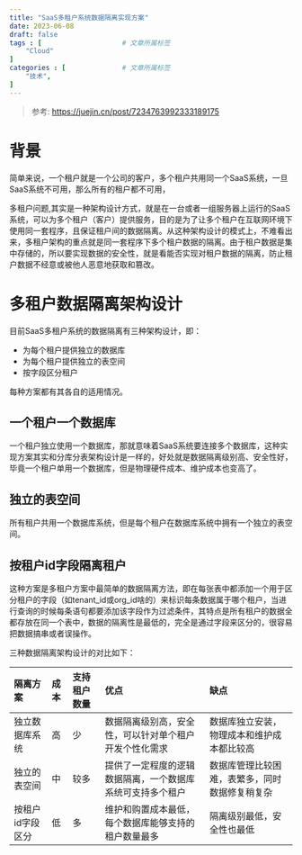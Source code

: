 ```yaml
---
title: "SaaS多租户系统数据隔离实现方案"
date: 2023-06-08
draft: false
tags : [                    # 文章所属标签
    "Cloud"
]
categories : [              # 文章所属标签
    "技术",
]
---
```


> 参考: https://juejin.cn/post/7234763992333189175 

# 背景

简单来说，一个租户就是一个公司的客户，多个租户共用同一个SaaS系统，一旦SaaS系统不可用，那么所有的租户都不可用，

多租户问题,其实是一种架构设计方式，就是在一台或者一组服务器上运行的SaaS系统，可以为多个租户（客户）提供服务，目的是为了让多个租户在互联网环境下使用同一套程序，且保证租户间的数据隔离。从这种架构设计的模式上，不难看出来，多租户架构的重点就是同一套程序下多个租户数据的隔离。由于租户数据是集中存储的，所以要实现数据的安全性，就是看能否实现对租户数据的隔离，防止租户数据不经意或被他人恶意地获取和篡改。

# 多租户数据隔离架构设计

目前SaaS多租户系统的数据隔离有三种架构设计，即：

- 为每个租户提供独立的数据库
- 为每个租户提供独立的表空间
- 按字段区分租户

每种方案都有其各自的适用情况。

## 一个租户一个数据库

一个租户独立使用一个数据库，那就意味着SaaS系统要连接多个数据库，这种实现方案其实和分库分表架构设计是一样的，好处就是数据隔离级别高、安全性好，毕竟一个租户单用一个数据库，但是物理硬件成本、维护成本也变高了。

## 独立的表空间

所有租户共用一个数据库系统，但是每个租户在数据库系统中拥有一个独立的表空间。

## 按租户id字段隔离租户

这种方案是多租户方案中最简单的数据隔离方法，即在每张表中都添加一个用于区分租户的字段（如tenant_id或org_id啥的）来标识每条数据属于哪个租户，当进行查询的时候每条语句都要添加该字段作为过滤条件，其特点是所有租户的数据全都存放在同一个表中，数据的隔离性是最低的，完全是通过字段来区分的，很容易把数据搞串或者误操作。


三种数据隔离架构设计的对比如下：


|隔离方案|成本|支持租户数量|优点|缺点|
|:-|:-|:-|:-|:-|
|独立数据库系统|高|少|数据隔离级别高，安全性，可以针对单个租户开发个性化需求|数据库独立安装，物理成本和维护成本都比较高|
|独立的表空间|中|较多|提供了一定程度的逻辑数据隔离，一个数据库系统可支持多个租户|数据库管理比较困难，表繁多，同时数据修复稍复杂|
|按租户id字段区分|低|多|维护和购置成本最低，每个数据库能够支持的租户数量最多|隔离级别最低，安全性也最低|


